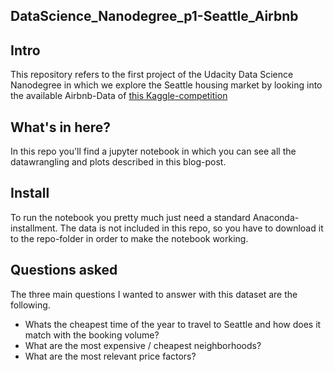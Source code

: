 ## DataScience_Nanodegree_p1-Seattle_Airbnb

## Intro
This repository refers to the first project of the Udacity Data Science Nanodegree in which we explore the Seattle housing market by looking into the available Airbnb-Data of [this Kaggle-competition](https://www.kaggle.com/airbnb/seattle/data)

## What's in here?
In this repo you'll find a jupyter notebook in which you can see all the datawrangling and plots described in this blog-post. 

## Install
To run the notebook you pretty much just need a standard Anaconda-installment. The data is not included in this repo, so you have to download it to the repo-folder in order to make the notebook working.

## Questions asked
The three main questions I wanted to answer with this dataset are the following.

 - Whats the cheapest time of the year to travel to Seattle and how does it match with the booking volume?
 - What are the most expensive / cheapest neighborhoods?
 - What are the most relevant price factors?